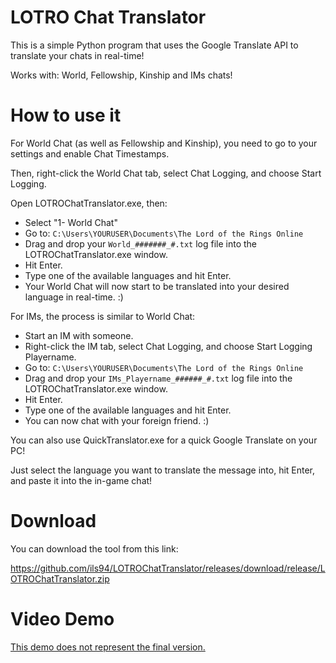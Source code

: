 # LOTRO Chat Translator

This is a simple Python program that uses the Google Translate API to translate your chats in real-time!

Works with: World, Fellowship, Kinship and IMs chats!

# How to use it

For World Chat (as well as Fellowship and Kinship), you need to go to your settings and enable Chat Timestamps.

Then, right-click the World Chat tab, select Chat Logging, and choose Start Logging.

Open LOTROChatTranslator.exe, then:

- Select "1- World Chat"
- Go to: `C:\Users\YOURUSER\Documents\The Lord of the Rings Online`
- Drag and drop your `World_#######_#.txt` log file into the LOTROChatTranslator.exe window.
- Hit Enter.
- Type one of the available languages and hit Enter.
- Your World Chat will now start to be translated into your desired language in real-time. :)

For IMs, the process is similar to World Chat:

- Start an IM with someone.
- Right-click the IM tab, select Chat Logging, and choose Start Logging Playername.
- Go to: `C:\Users\YOURUSER\Documents\The Lord of the Rings Online`
- Drag and drop your `IMs_Playername_######_#.txt` log file into the LOTROChatTranslator.exe window.
- Hit Enter.
- Type one of the available languages and hit Enter.
- You can now chat with your foreign friend. :)

You can also use QuickTranslator.exe for a quick Google Translate on your PC!

Just select the language you want to translate the message into, hit Enter, and paste it into the in-game chat!

# Download

You can download the tool from this link: 

https://github.com/ils94/LOTROChatTranslator/releases/download/release/LOTROChatTranslator.zip

# Video Demo

[This demo does not represent the final version.](https://streamable.com/6xqwl0)

